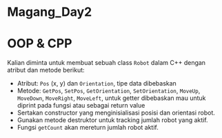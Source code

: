 # Magang_Day2
# OOP & CPP
Kalian diminta untuk membuat sebuah class `Robot` dalam C++ dengan atribut dan metode berikut:
- Atribut: `Pos` (x, y) dan `Orientation`, tipe data dibebaskan
- Metode: `GetPos`, `SetPos`, `GetOrientation`, `SetOrientation`, `MoveUp`, `MoveDown`, `MoveRight`, `MoveLeft`, untuk getter dibebaskan mau untuk diprint pada fungsi atau sebagai return value
- Sertakan constructor yang menginisialisasi posisi dan orientasi robot.
- Gunakan metode destruktor untuk tracking jumlah robot yang aktif.
- Fungsi `getCount` akan mereturn jumlah robot aktif.
